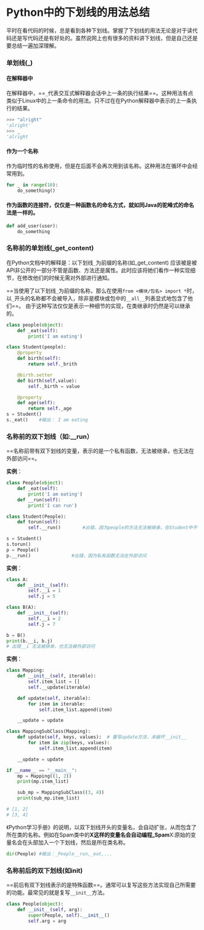 # Python中的下划线的用法总结

平时在看代码的时候，总是看到各种下划线。掌握了下划线的用法无论是对于读代码还是写代码还是有好处的。虽然说网上也有很多的资料讲下划线，但是自己还是要总结一遍加深理解。



### 单划线(_)

#### 在解释器中

在解释器中，==`_`代表交互式解释器会话中上一条的执行结果==。这种用法有点类似于Linux中的上一条命令的用法。只不过在在Python解释器中表示的上一条执行的结果。

```python
>>> "alright"
'alright'
>>> _
'alright
```



#### 作为一个名称

作为临时性的名称使用，但是在后面不会再次用到该名称。这种用法在循环中会经常用到。

```python
for _ in range(10):
    do_something()
```



#### 作为函数的连接符，仅仅是一种函数名的命名方式，就如同Java的驼峰式的命名法是一样的。

```python
def add_user(user):
	do_something
```



### 名称前的单划线(_get_content)

在Python文档中的解释是：以下划线`_`为前缀的名称(如_get_content) 应该被是被API非公开的一部分不管是函数、方法还是属性。此时应该将她们看作一种实现细节，在修改他们的时候无需对外部进行通知。

==当使用了以下划线`_`为前缀的名称，那么在使用`from <模块/包名> import *`时，以`_`开头的名称都不会被导入，除非是模块或包中的`__all__`列表显式地包含了他们==。
由于这种写法仅仅是表示一种细节的实现，在类继承时仍然是可以继承的。

```python
class people(object):
    def _eat(self):
        print('I am eating')

class Student(people):
    @property
    def birth(self):
        return self._brith

    @birth.setter
    def birth(self,value):
        self._birth = value

    @property
    def age(self):
        return self._age
s = Student()
s._eat()    #输出： I am eating
```



### 名称前的双下划线（如:__run）

==名称前带有双下划线的变量，表示的是一个私有函数，无法被继承，也无法在外部访问==。

**实例**：

```python
class People(object):
    def _eat(self):
        print('I am eating')
    def __run(self):
        print('I can run')

class Student(People):
    def torun(self):
        self.__run()		#出错，因为people的方法无法被继承，在Student中不存在__run()方法

s = Student()
s.torun()  
p = People()
p.__run()				#出错，因为私有函数无法在外部访问
```

**实例**：

```python
class A:
    def __init__(self):
        self.__i = 1
        self.j = 5

class B(A):
    def __init__(self):
        self.__i = 2
        self.j = 7

b = B()
print(b.__i, b.j)  
# 出错__i 无法被继承，也无法被外部访问
```

**实例**：

```python
class Mapping:
    def __init__(self, iterable):
        self.item_list = []
        self.__update(iterable)

    def update(self, iterable):
        for item in iterable:
            self.item_list.append(item)

    __update = update

class MappingSubClass(Mapping):
    def update(self, keys, values):  # 重写update方法，未破坏__init__
        for item in zip(keys, values):
            self.item_list.append(item)

    __update = update

if __name__ == "__main__":
    mp = Mapping((1, 2))
    print(mp.item_list)

    sub_mp = MappingSubClass((3, 4))
    print(sub_mp.item_list)

# [1, 2] 
# [3, 4]

```



《Python学习手册》的说明，以双下划线开头的变量名，会自动扩张，从而包含了所在类的名称。例如在Spam类中的**X这样的变量名会自动编程_Spam**X:原始的变量名会在头部加入一个下划线，然后是所在类名称。

```python
dir(People) #输出：_People__run,_eat,...
```



### 名称前后的双下划线(如**init**)

==前后有双下划线表示的是特殊函数==。通常可以复写这些方法实现自己所需要的功能。最常见的就是复写`__init__`方法。

```python
class People(object):
    def __init__(self, arg):
        super(People, self).__init__()
        self.arg = arg
```